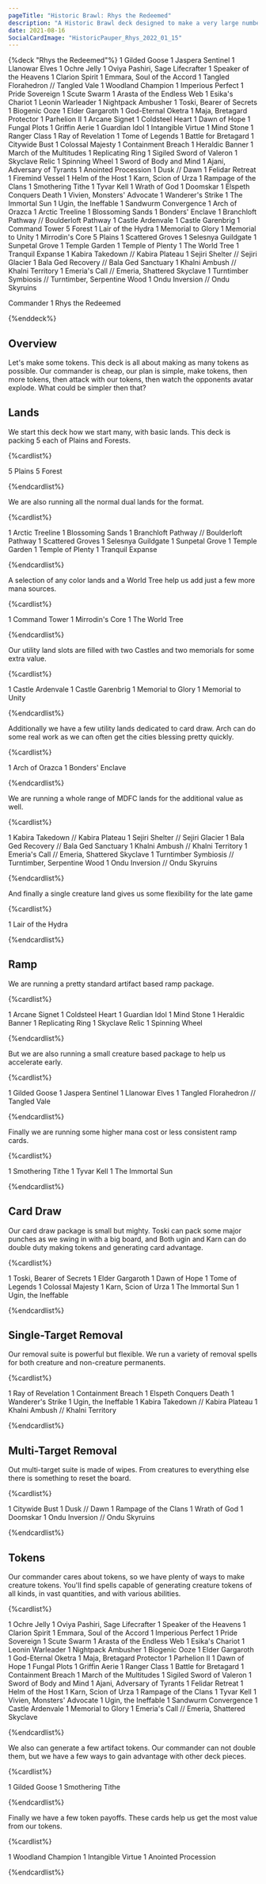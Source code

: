 ```yaml
---
pageTitle: "Historic Brawl: Rhys the Redeemed"
description: "A Historic Brawl deck designed to make a very large number of tokens."
date: 2021-08-16
SocialCardImage: "HistoricPauper_Rhys_2022_01_15"
---
```




{%deck "Rhys the Redeemed"%}
1 Gilded Goose
1 Jaspera Sentinel
1 Llanowar Elves
1 Ochre Jelly
1 Oviya Pashiri, Sage Lifecrafter
1 Speaker of the Heavens
1 Clarion Spirit
1 Emmara, Soul of the Accord
1 Tangled Florahedron // Tangled Vale
1 Woodland Champion
1 Imperious Perfect
1 Pride Sovereign
1 Scute Swarm
1 Arasta of the Endless Web
1 Esika's Chariot
1 Leonin Warleader
1 Nightpack Ambusher
1 Toski, Bearer of Secrets
1 Biogenic Ooze
1 Elder Gargaroth
1 God-Eternal Oketra
1 Maja, Bretagard Protector
1 Parhelion II
1 Arcane Signet
1 Coldsteel Heart
1 Dawn of Hope
1 Fungal Plots
1 Griffin Aerie
1 Guardian Idol
1 Intangible Virtue
1 Mind Stone
1 Ranger Class
1 Ray of Revelation
1 Tome of Legends
1 Battle for Bretagard
1 Citywide Bust
1 Colossal Majesty
1 Containment Breach
1 Heraldic Banner
1 March of the Multitudes
1 Replicating Ring
1 Sigiled Sword of Valeron
1 Skyclave Relic
1 Spinning Wheel
1 Sword of Body and Mind
1 Ajani, Adversary of Tyrants
1 Anointed Procession
1 Dusk // Dawn
1 Felidar Retreat
1 Firemind Vessel
1 Helm of the Host
1 Karn, Scion of Urza
1 Rampage of the Clans
1 Smothering Tithe
1 Tyvar Kell
1 Wrath of God
1 Doomskar
1 Elspeth Conquers Death
1 Vivien, Monsters' Advocate
1 Wanderer's Strike
1 The Immortal Sun
1 Ugin, the Ineffable
1 Sandwurm Convergence
1 Arch of Orazca
1 Arctic Treeline
1 Blossoming Sands
1 Bonders' Enclave
1 Branchloft Pathway // Boulderloft Pathway
1 Castle Ardenvale
1 Castle Garenbrig
1 Command Tower
5 Forest
1 Lair of the Hydra
1 Memorial to Glory
1 Memorial to Unity
1 Mirrodin's Core
5 Plains
1 Scattered Groves
1 Selesnya Guildgate
1 Sunpetal Grove
1 Temple Garden
1 Temple of Plenty
1 The World Tree
1 Tranquil Expanse
1 Kabira Takedown // Kabira Plateau
1 Sejiri Shelter // Sejiri Glacier
1 Bala Ged Recovery // Bala Ged Sanctuary
1 Khalni Ambush // Khalni Territory
1 Emeria's Call // Emeria, Shattered Skyclave
1 Turntimber Symbiosis // Turntimber, Serpentine Wood
1 Ondu Inversion // Ondu Skyruins

Commander
1 Rhys the Redeemed

{%enddeck%}

## Overview

Let's make some tokens. This deck is all about making as many tokens as possible. Our commander is cheap, our plan is simple, make tokens, then more tokens, then attack with our tokens, then watch the opponents avatar explode. What could be simpler then that? 

## Lands

We start this deck how we start many, with basic lands. This deck is packing 5 each of Plains and Forests. 

{%cardlist%}

5 Plains
5 Forest

{%endcardlist%}

We are also running all the normal dual lands for the format.

{%cardlist%}

1 Arctic Treeline
1 Blossoming Sands
1 Branchloft Pathway // Boulderloft Pathway
1 Scattered Groves
1 Selesnya Guildgate
1 Sunpetal Grove
1 Temple Garden
1 Temple of Plenty
1 Tranquil Expanse

{%endcardlist%}

A selection of any color lands and a World Tree help us add just a few more mana sources. 

{%cardlist%}

1 Command Tower
1 Mirrodin's Core
1 The World Tree

{%endcardlist%}

Our utility land slots are filled with two Castles and two memorials for some extra value. 

{%cardlist%}

1 Castle Ardenvale
1 Castle Garenbrig
1 Memorial to Glory
1 Memorial to Unity

{%endcardlist%}

Additionally we have a few utility lands dedicated to card draw. Arch can do some real work as we can often get the cities blessing pretty quickly.

{%cardlist%}

1 Arch of Orazca
1 Bonders' Enclave

{%endcardlist%}

We are running a whole range of MDFC lands for the additional value as well. 

{%cardlist%}

1 Kabira Takedown // Kabira Plateau
1 Sejiri Shelter // Sejiri Glacier
1 Bala Ged Recovery // Bala Ged Sanctuary
1 Khalni Ambush // Khalni Territory
1 Emeria's Call // Emeria, Shattered Skyclave
1 Turntimber Symbiosis // Turntimber, Serpentine Wood
1 Ondu Inversion // Ondu Skyruins

{%endcardlist%}

And finally a single creature land gives us some flexibility for the late game

{%cardlist%}

1 Lair of the Hydra

{%endcardlist%}

## Ramp

We are running a pretty standard artifact based ramp package. 

{%cardlist%}

1 Arcane Signet
1 Coldsteel Heart
1 Guardian Idol
1 Mind Stone
1 Heraldic Banner
1 Replicating Ring
1 Skyclave Relic
1 Spinning Wheel

{%endcardlist%}

But we are also running a small creature based package to help us accelerate early. 

{%cardlist%}

1 Gilded Goose
1 Jaspera Sentinel
1 Llanowar Elves
1 Tangled Florahedron // Tangled Vale

{%endcardlist%}

Finally we are running some higher mana cost or less consistent ramp cards. 

{%cardlist%}

1 Smothering Tithe
1 Tyvar Kell
1 The Immortal Sun

{%endcardlist%}

## Card Draw

Our card draw package is small but mighty. Toski can pack some major punches as we swing in with a big board, and Both ugin and Karn can do double duty making tokens and generating card advantage. 

{%cardlist%}

1 Toski, Bearer of Secrets
1 Elder Gargaroth
1 Dawn of Hope
1 Tome of Legends
1 Colossal Majesty
1 Karn, Scion of Urza
1 The Immortal Sun
1 Ugin, the Ineffable

{%endcardlist%}

## Single-Target Removal

Our removal suite is powerful but flexible. We run a variety of removal spells for both creature and non-creature permanents. 

{%cardlist%}

1 Ray of Revelation
1 Containment Breach
1 Elspeth Conquers Death
1 Wanderer's Strike
1 Ugin, the Ineffable
1 Kabira Takedown // Kabira Plateau
1 Khalni Ambush // Khalni Territory

{%endcardlist%}

## Multi-Target Removal

Out multi-target suite is made of wipes. From creatures to everything else there is something to reset the board. 

{%cardlist%}

1 Citywide Bust
1 Dusk // Dawn
1 Rampage of the Clans
1 Wrath of God
1 Doomskar
1 Ondu Inversion // Ondu Skyruins

{%endcardlist%}

## Tokens

Our commander cares about tokens, so we have plenty of ways to make creature tokens. You'll find spells capable of generating creature tokens of all kinds, in vast quantities, and with various abilities. 

{%cardlist%}

1 Ochre Jelly
1 Oviya Pashiri, Sage Lifecrafter
1 Speaker of the Heavens
1 Clarion Spirit
1 Emmara, Soul of the Accord
1 Imperious Perfect
1 Pride Sovereign
1 Scute Swarm
1 Arasta of the Endless Web
1 Esika's Chariot
1 Leonin Warleader
1 Nightpack Ambusher
1 Biogenic Ooze
1 Elder Gargaroth
1 God-Eternal Oketra
1 Maja, Bretagard Protector
1 Parhelion II
1 Dawn of Hope
1 Fungal Plots
1 Griffin Aerie
1 Ranger Class
1 Battle for Bretagard
1 Containment Breach
1 March of the Multitudes
1 Sigiled Sword of Valeron
1 Sword of Body and Mind
1 Ajani, Adversary of Tyrants
1 Felidar Retreat
1 Helm of the Host
1 Karn, Scion of Urza
1 Rampage of the Clans
1 Tyvar Kell
1 Vivien, Monsters' Advocate
1 Ugin, the Ineffable
1 Sandwurm Convergence
1 Castle Ardenvale
1 Memorial to Glory
1 Emeria's Call // Emeria, Shattered Skyclave

{%endcardlist%}

We also can generate a few artifact tokens. Our commander can not double them, but we have a few ways to gain advantage with other deck pieces. 

{%cardlist%}

1 Gilded Goose
1 Smothering Tithe

{%endcardlist%}

Finally we have a few token payoffs. These cards help us get the most value from our tokens. 

{%cardlist%}

1 Woodland Champion
1 Intangible Virtue
1 Anointed Procession

{%endcardlist%}